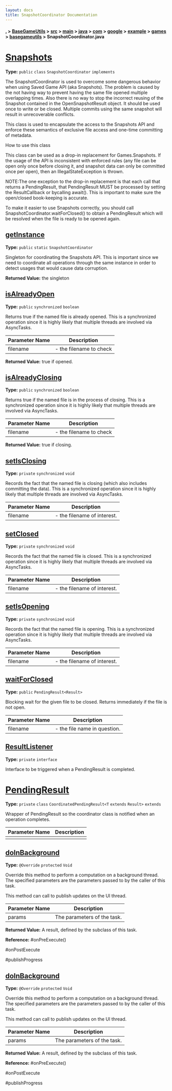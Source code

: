 ```yaml
---
layout: docs
title: SnapshotCoordinator Documentation
---
```

#### [.](./../../../../../../../../../index) > [BaseGameUtils](./../../../../../../../../index) > [src](./../../../../../../../index) > [main](./../../../../../../index) > [java](./../../../../../index) > [com](./../../../../index) > [google](./../../../index) > [example](./../../index) > [games](./../index) > [basegameutils](./index) > **SnapshotCoordinator.java**

# [Snapshots](https://github.com/fennifith/Asteroid/blob/master/BaseGameUtils/src/main/java/com/google/example/games/basegameutils/SnapshotCoordinator.java#L43)

**Type:** `public` `class` `SnapshotCoordinator` `implements`

The SnapshotCoordinator is used to overcome some dangerous behavior when using Saved Game API 
(aka Snapshots). The problem is caused by the not having way to prevent having the same file 
opened multiple overlapping times. Also there is no way to stop the incorrect reusing of 
the Snapshot contained in the OpenSnapshotResult object. It should be used once to write or be 
closed. Multiple commits using the same snapshot will result in unrecoverable conflicts. 
<p/> 
This class is used to encapsulate the access to the Snapshots API and enforce these semantics of 
exclusive file access and one-time committing of metadata. 
<p/> 
How to use this class 
<p/> 
This class can be used as a drop-in replacement for Games.Snapshots. If the usage of the API 
is inconsistent with enforced rules (any file can be open only once before closing it, and 
snapshot data can only be committed once per open), then an IllegalStateException is thrown. 
<p/> 
NOTE:The one exception to the drop-in replacement is that each call that returns a 
PendingResult, that PendingResult MUST be processed by setting the ResultCallback 
or bycalling await(). 
This is important to make sure the open/closed book-keeping is accurate. 
<p/> 
To make it easier to use Snapshots correctly, you should call SnapshotCoordinator.waitForClosed() 
to obtain a PendingResult which will be resolved when the file is ready to be opened again. 












## [getInstance](https://github.com/fennifith/Asteroid/blob/master/BaseGameUtils/src/main/java/com/google/example/games/basegameutils/SnapshotCoordinator.java#L73)

**Type:** `public` `static` `SnapshotCoordinator`

Singleton for coordinating the Snapshots API. This is important since 
we need to coordinate all operations through the same instance in order to 
detect usages that would cause data corruption. 






**Returned Value:** the singleton  








## [isAlreadyOpen](https://github.com/fennifith/Asteroid/blob/master/BaseGameUtils/src/main/java/com/google/example/games/basegameutils/SnapshotCoordinator.java#L93)

**Type:** `public` `synchronized` `boolean`

Returns true if the named file is already opened. This is a synchronized 
operation since it is highly likely that multiple threads are involved via AsyncTasks. 





|Parameter Name|Description|
|-----|-----|
|filename|- the filename to check|


**Returned Value:** true if opened.  








## [isAlreadyClosing](https://github.com/fennifith/Asteroid/blob/master/BaseGameUtils/src/main/java/com/google/example/games/basegameutils/SnapshotCoordinator.java#L104)

**Type:** `public` `synchronized` `boolean`

Returns true if the named file is in the process of closing. This is a synchronized 
operation since it is highly likely that multiple threads are involved via AsyncTasks. 





|Parameter Name|Description|
|-----|-----|
|filename|- the filename to check|


**Returned Value:** true if closing.  








## [setIsClosing](https://github.com/fennifith/Asteroid/blob/master/BaseGameUtils/src/main/java/com/google/example/games/basegameutils/SnapshotCoordinator.java#L115)

**Type:** `private` `synchronized` `void`

Records the fact that the named file is closing (which also includes committing the data). 
This is a synchronized operation since it is highly likely that multiple threads 
are involved via AsyncTasks. 





|Parameter Name|Description|
|-----|-----|
|filename|- the filename of interest.  |








## [setClosed](https://github.com/fennifith/Asteroid/blob/master/BaseGameUtils/src/main/java/com/google/example/games/basegameutils/SnapshotCoordinator.java#L126)

**Type:** `private` `synchronized` `void`

Records the fact that the named file is closed. 
This is a synchronized operation since it is highly likely that multiple threads 
are involved via AsyncTasks. 





|Parameter Name|Description|
|-----|-----|
|filename|- the filename of interest.  |








## [setIsOpening](https://github.com/fennifith/Asteroid/blob/master/BaseGameUtils/src/main/java/com/google/example/games/basegameutils/SnapshotCoordinator.java#L141)

**Type:** `private` `synchronized` `void`

Records the fact that the named file is opening. 
This is a synchronized operation since it is highly likely that multiple threads 
are involved via AsyncTasks. 





|Parameter Name|Description|
|-----|-----|
|filename|- the filename of interest.  |








## [waitForClosed](https://github.com/fennifith/Asteroid/blob/master/BaseGameUtils/src/main/java/com/google/example/games/basegameutils/SnapshotCoordinator.java#L153)

**Type:** `public` `PendingResult<Result>`

Blocking wait for the given file to be closed. Returns immediately if the 
file is not open. 





|Parameter Name|Description|
|-----|-----|
|filename|- the file name in question.  |








## [ResultListener](https://github.com/fennifith/Asteroid/blob/master/BaseGameUtils/src/main/java/com/google/example/games/basegameutils/SnapshotCoordinator.java#L446)

**Type:** `private` `interface`

Interface to be triggered when a PendingResult is completed. 












# [PendingResult<T>](https://github.com/fennifith/Asteroid/blob/master/BaseGameUtils/src/main/java/com/google/example/games/basegameutils/SnapshotCoordinator.java#L453)

**Type:** `private` `class` `CoordinatedPendingResult<T` `extends` `Result>` `extends`

Wrapper of PendingResult so the coordinator class is notified when an operation completes. 





|Parameter Name|Description|
|-----|-----|
|<T>| |








## [doInBackground](https://github.com/fennifith/Asteroid/blob/master/BaseGameUtils/src/main/java/com/google/example/games/basegameutils/SnapshotCoordinator.java#L610)

**Type:** `@Override` `protected` `Void`

Override this method to perform a computation on a background thread. The 
specified parameters are the parameters passed to 
by the caller of this task. 
<p/> 
This method can call to publish updates 
on the UI thread. 





|Parameter Name|Description|
|-----|-----|
|params|The parameters of the task.|


**Returned Value:** A result, defined by the subclass of this task.





**Reference:** #onPreExecute()

#onPostExecute

#publishProgress  





## [doInBackground](https://github.com/fennifith/Asteroid/blob/master/BaseGameUtils/src/main/java/com/google/example/games/basegameutils/SnapshotCoordinator.java#L662)

**Type:** `@Override` `protected` `Void`

Override this method to perform a computation on a background thread. The 
specified parameters are the parameters passed to 
by the caller of this task. 
<p/> 
This method can call to publish updates 
on the UI thread. 





|Parameter Name|Description|
|-----|-----|
|params|The parameters of the task.|


**Returned Value:** A result, defined by the subclass of this task.





**Reference:** #onPreExecute()

#onPostExecute

#publishProgress  





